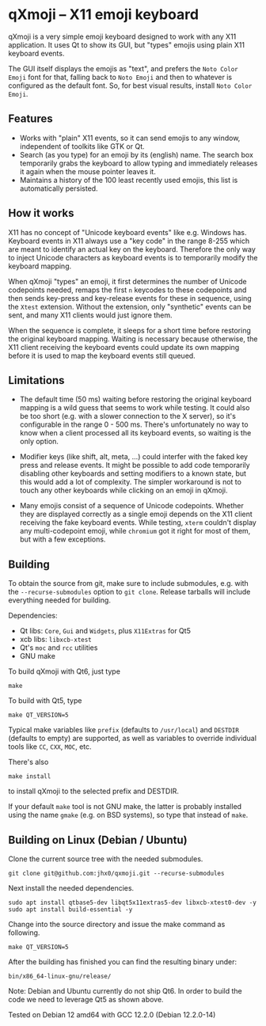 # qXmoji – X11 emoji keyboard

qXmoji is a very simple emoji keyboard designed to work with any X11
application. It uses Qt to show its GUI, but "types" emojis using plain X11
keyboard events.

The GUI itself displays the emojis as "text", and prefers the `Noto Color
Emoji` font for that, falling back to `Noto Emoji` and then to whatever is
configured as the default font. So, for best visual results, install `Noto
Color Emoji`.

## Features

* Works with "plain" X11 events, so it can send emojis to any window,
  independent of toolkits like GTK or Qt.
* Search (as you type) for an emoji by its (english) name. The search box
  temporarily grabs the keyboard to allow typing and immediately releases it
  again when the mouse pointer leaves it.
* Maintains a history of the 100 least recently used emojis, this list is
  automatically persisted.

## How it works

X11 has no concept of "Unicode keyboard events" like e.g. Windows has.
Keyboard events in X11 always use a "key code" in the range 8-255 which are
meant to identify an actual key on the keyboard. Therefore the only way to
inject Unicode characters as keyboard events is to temporarily modify the
keyboard mapping.

When qXmoji "types" an emoji, it first determines the number of Unicode
codepoints needed, remaps the first `n` keycodes to these codepoints and then
sends key-press and key-release events for these in sequence, using the
`Xtest` extension. Without the extension, only "synthetic" events can be sent,
and many X11 clients would just ignore them.

When the sequence is complete, it sleeps for a short time before restoring
the original keyboard mapping. Waiting is necessary because otherwise, the X11
client receiving the keyboard events could update its own mapping before it is
used to map the keyboard events still queued.

## Limitations

* The default time (50 ms) waiting before restoring the original keyboard
  mapping is a wild guess that seems to work while testing. It could also be
  too short (e.g.  with a slower connection to the X server), so it's
  configurable in the range 0 - 500 ms.  There's unfortunately no way to know
  when a client processed all its keyboard events, so waiting is the only
  option.

* Modifier keys (like shift, alt, meta, ...) could interfer with the faked key
  press and release events. It might be possible to add code temporarily
  disabling other keyboards and setting modifiers to a known state, but this
  would add a lot of complexity. The simpler workaround is not to touch any
  other keyboards while clicking on an emoji in qXmoji.

* Many emojis consist of a sequence of Unicode codepoints. Whether they are
  displayed correctly as a single emoji depends on the X11 client receiving
  the fake keyboard events. While testing, `xterm` couldn't display any
  multi-codepoint emoji, while `chromium` got it right for most of them, but
  with a few exceptions.

## Building

To obtain the source from git, make sure to include submodules, e.g. with the
`--recurse-submodules` option to `git clone`. Release tarballs will include
everything needed for building.

Dependencies:

* Qt libs: `Core`, `Gui` and `Widgets`, plus `X11Extras` for Qt5
* xcb libs: `libxcb-xtest`
* Qt's `moc` and `rcc` utilities
* GNU make

To build qXmoji with Qt6, just type

    make

To build with Qt5, type

    make QT_VERSION=5

Typical make variables like `prefix` (defaults to `/usr/local`) and `DESTDIR`
(defaults to empty) are supported, as well as variables to override individual
tools like `CC`, `CXX`, `MOC`, etc.

There's also

    make install

to install qXmoji to the selected prefix and DESTDIR.

If your default `make` tool is not GNU make, the latter is probably installed
using the name `gmake` (e.g. on BSD systems), so type that instead of `make`.

## Building on Linux (Debian / Ubuntu)

Clone the current source tree with the needed submodules.

    git clone git@github.com:jhx0/qxmoji.git --recurse-submodules

Next install the needed dependencies.

    sudo apt install qtbase5-dev libqt5x11extras5-dev libxcb-xtest0-dev -y
    sudo apt install build-essential -y

Change into the source directory and issue the make command as following.

    make QT_VERSION=5

After the building has finished you can find the resulting binary under:

    bin/x86_64-linux-gnu/release/

Note: Debian and Ubuntu currently do not ship Qt6. In order to build the code
we need to leverage Qt5 as shown above.

Tested on Debian 12 amd64 with GCC 12.2.0 (Debian 12.2.0-14)


